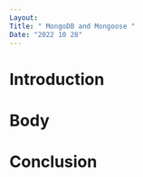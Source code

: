 ```yaml
---
Layout:
Title: " MongoDB and Mongoose "
Date: "2022 10 28"
---
```


# Introduction

# Body

# Conclusion